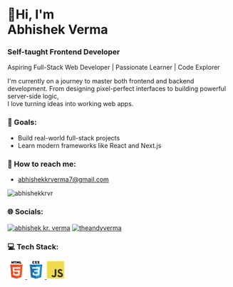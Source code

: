 <h1 align="left">👋Hi, I'm <br>Abhishek Verma</h1>
<h3 align="left">Self-taught Frontend Developer</h3>

Aspiring Full-Stack Web Developer | Passionate Learner | Code Explorer

I'm currently on a journey to master both frontend and backend development. 
From designing pixel-perfect interfaces to building powerful server-side logic,  
I love turning ideas into working web apps.

### 🚀 Goals:
- Build real-world full-stack projects
- Learn modern frameworks like React and Next.js
### 📩 How to reach me:
- abhishekkrverma7@gmail.com

<p align="left"> <img src="https://komarev.com/ghpvc/?username=abhishekkrvr&label=Profile%20views&color=0e75b6&style=flat" alt="abhishekkrvr" /> </p>

<h3 align="left">🌐 Socials:</h3>
<p align="left">
<a href="https://www.linkedin.com/in/abhishek-kr-verma-0942381b3/" target="blank"><img align="center" src="https://raw.githubusercontent.com/rahuldkjain/github-profile-readme-generator/master/src/images/icons/Social/linked-in-alt.svg" alt="abhishek kr. verma" height="30" width="40" /></a> <a href="https://instagram.com/theandyverma" target="blank"><img align="center" src="https://raw.githubusercontent.com/rahuldkjain/github-profile-readme-generator/master/src/images/icons/Social/instagram.svg" alt="theandyverma" height="30" width="40" /></a>
</p>

<h3 align="left">💻 Tech Stack:</h3>
<p align="left"><a href="https://www.w3.org/html/" target="_blank" rel="noreferrer"> <img src="https://raw.githubusercontent.com/devicons/devicon/master/icons/html5/html5-original-wordmark.svg" alt="html5" width="40" height="40"/> </a> <a href="https://www.w3schools.com/css/" target="_blank" rel="noreferrer"> <img src="https://raw.githubusercontent.com/devicons/devicon/master/icons/css3/css3-original-wordmark.svg" alt="css3" width="40" height="40"/> </a> <a href="https://developer.mozilla.org/en-US/docs/Web/JavaScript" target="_blank" rel="noreferrer"> <img src="https://raw.githubusercontent.com/devicons/devicon/master/icons/javascript/javascript-original.svg" alt="javascript" width="40" height="40"/> </a> </p>



